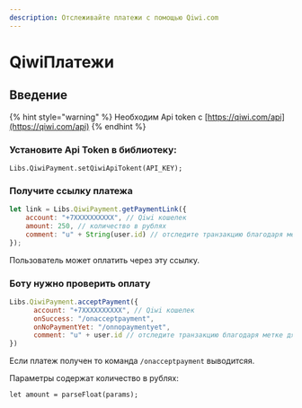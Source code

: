 ```yaml
---
description: Отслеживайте платежи с помощью Qiwi.com
---
```


# QiwiПлатежи

## Введение

{% hint style="warning" %}
Необходим Api token с [https://qiwi.com/api](https://qiwi.com/api)
{% endhint %}

### Установите Api Token в библиотеку:

`Libs.QiwiPayment.setQiwiApiTokent(API_KEY);`

### Получите ссылку платежа

```javascript
let link = Libs.QiwiPayment.getPaymentLink({
    account: "+7XXXXXXXXXX", // Qiwi кошелек
    amount: 250, // количество в рублях
    comment: "u" + String(user.id) // отследите транзакцию благодаря метке для пользователя или заказа 
});
```

Пользователь может оплатить через эту ссылку.

### Боту нужно проверить оплату

```javascript
Libs.QiwiPayment.acceptPayment({
      account: "+7XXXXXXXXXX", // Qiwi кошелек
      onSuccess: "/onacceptpayment",
      onNoPaymentYet: "/onnopaymentyet",
      comment: "u" + user.id // отследите транзакцию благодаря метке дя пользователя или заказа
})
```

Если платеж получен то команда `/onacceptpayment` выводитсяя.

Параметры содержат количество в рублях:

`let amount = parseFloat(params);`

